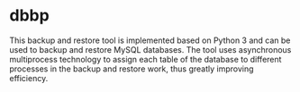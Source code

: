 # dbbp
This backup and restore tool is implemented based on Python 3 and can be used to backup and restore MySQL databases. The tool uses asynchronous multiprocess technology to assign each table of the database to different processes in the backup and restore work, thus greatly improving efficiency.
